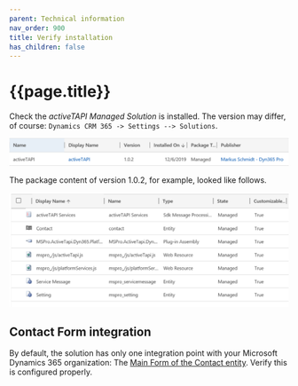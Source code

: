 ```yaml
---
parent: Technical information
nav_order: 900
title: Verify installation
has_children: false
---
```


# {{page.title}}

Check the *activeTAPI Managed Solution* is installed. The version may differ, of course:  `Dynamics CRM 365 -> Settings --> Solutions`.

![image-20191217144254538](verifySetupOnPremise.assets/image-20191217144254538.png)

The package content of version 1.0.2, for example, looked like follows. 

![image-20191217144539707](verifySetupOnPremise.assets/image-20191217144539707.png)

## Contact Form integration

By default, the solution has only one integration point with your Microsoft Dynamics 365 organization: The [Main Form of the Contact entity](solution/index.md). Verify this is configured properly.
